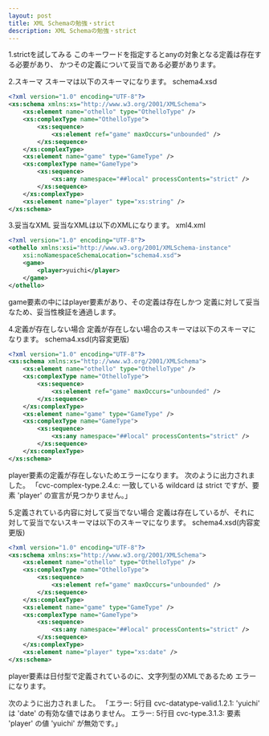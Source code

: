 ```yaml
---
layout: post
title: XML Schemaの勉強・strict
description: XML Schemaの勉強・strict
---
```

1.strictを試してみる
このキーワードを指定するとanyの対象となる定義は存在する必要があり、
かつその定義について妥当である必要があります。

2.スキーマ
スキーマは以下のスキーマになります。
schema4.xsd

```xml
<?xml version="1.0" encoding="UTF-8"?>
<xs:schema xmlns:xs="http://www.w3.org/2001/XMLSchema">
	<xs:element name="othello" type="OthelloType" />
	<xs:complexType name="OthelloType">
		<xs:sequence>
			<xs:element ref="game" maxOccurs="unbounded" />
		</xs:sequence>
	</xs:complexType>
	<xs:element name="game" type="GameType" />
	<xs:complexType name="GameType">
		<xs:sequence>
			<xs:any namespace="##local" processContents="strict" />
		</xs:sequence>
	</xs:complexType>
	<xs:element name="player" type="xs:string" />
</xs:schema>
```


3.妥当なXML
妥当なXMLは以下のXMLになります。
xml4.xml

```xml
<?xml version="1.0" encoding="UTF-8"?>
<othello xmlns:xsi="http://www.w3.org/2001/XMLSchema-instance"
	xsi:noNamespaceSchemaLocation="schema4.xsd">
	<game>
		<player>yuichi</player>
	</game>
</othello>
```

game要素の中にはplayer要素があり、その定義は存在しかつ
定義に対して妥当なため、妥当性検証を通過します。

4.定義が存在しない場合
定義が存在しない場合のスキーマは以下のスキーマになります。
schema4.xsd(内容変更版)

```xml
<?xml version="1.0" encoding="UTF-8"?>
<xs:schema xmlns:xs="http://www.w3.org/2001/XMLSchema">
	<xs:element name="othello" type="OthelloType" />
	<xs:complexType name="OthelloType">
		<xs:sequence>
			<xs:element ref="game" maxOccurs="unbounded" />
		</xs:sequence>
	</xs:complexType>
	<xs:element name="game" type="GameType" />
	<xs:complexType name="GameType">
		<xs:sequence>
			<xs:any namespace="##local" processContents="strict" />
		</xs:sequence>
	</xs:complexType>
</xs:schema>
```



player要素の定義が存在しないためエラーになります。
次のように出力されました。
「cvc-complex-type.2.4.c: 一致している wildcard は strict ですが、要素 'player' の宣言が見つかりません。」

5.定義されている内容に対して妥当でない場合
定義は存在しているが、それに対して妥当でないスキーマは以下のスキーマになります。
schema4.xsd(内容変更版)

```xml
<?xml version="1.0" encoding="UTF-8"?>
<xs:schema xmlns:xs="http://www.w3.org/2001/XMLSchema">
	<xs:element name="othello" type="OthelloType" />
	<xs:complexType name="OthelloType">
		<xs:sequence>
			<xs:element ref="game" maxOccurs="unbounded" />
		</xs:sequence>
	</xs:complexType>
	<xs:element name="game" type="GameType" />
	<xs:complexType name="GameType">
		<xs:sequence>
			<xs:any namespace="##local" processContents="strict" />
		</xs:sequence>
	</xs:complexType>
	<xs:element name="player" type="xs:date" />
</xs:schema>
```

player要素は日付型で定義されているのに、文字列型のXMLであるため
エラーになります。

次のように出力されました。
「エラー: 5行目
cvc-datatype-valid.1.2.1: 'yuichi' は 'date' の有効な値ではありません。
エラー: 5行目
cvc-type.3.1.3: 要素 'player' の値 'yuichi' が無効です。」
